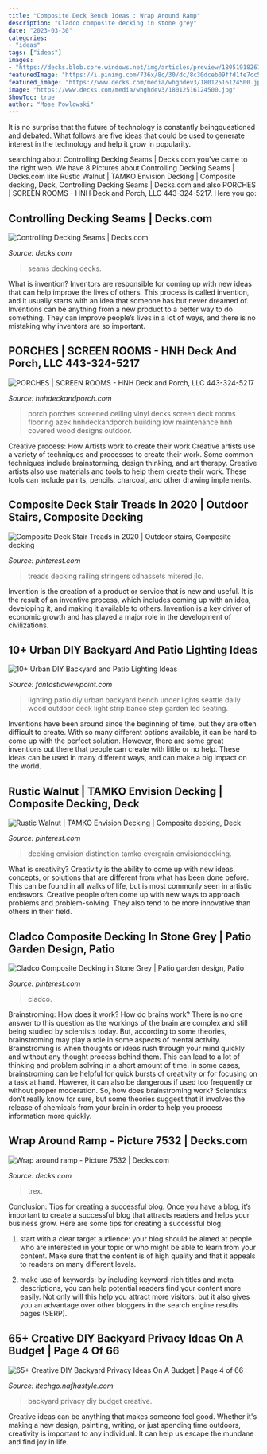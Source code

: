 ```yaml
---
title: "Composite Deck Bench Ideas : Wrap Around Ramp"
description: "Cladco composite decking in stone grey"
date: "2023-03-30"
categories:
- "ideas"
tags: ["ideas"]
images:
- "https://decks.blob.core.windows.net/img/articles/preview/18051918261206.jpg"
featuredImage: "https://i.pinimg.com/736x/8c/30/dc/8c30dceb09ffd1fe7cc570179b911279.jpg"
featured_image: "https://www.decks.com/media/whghdev3/18012516124500.jpg"
image: "https://www.decks.com/media/whghdev3/18012516124500.jpg"
ShowToc: true
author: "Mose Powlowski"
---
```



It is no surprise that the future of technology is constantly beingquestioned and debated. What follows are five ideas that could be used to generate interest in the technology and help it grow in popularity.

	

		
searching about Controlling Decking Seams | Decks.com you've came to the right web. We have 8 Pictures about Controlling Decking Seams | Decks.com like Rustic Walnut | TAMKO Envision Decking | Composite decking, Deck, Controlling Decking Seams | Decks.com and also PORCHES | SCREEN ROOMS - HNH Deck and Porch, LLC 443-324-5217. Here you go:
		
    
## Controlling Decking Seams | Decks.com

<img loading=lazy src="https://decks.blob.core.windows.net/img/articles/preview/18051918261206.jpg" onerror="this.onerror=null;this.src='https://tse2.mm.bing.net/th?id=OIP.WnIogfUspIaU5fiTPBfSygAAAA&amp;pid=15.1';" alt="Controlling Decking Seams | Decks.com">

_Source: decks.com_

>seams decking decks. 

	

What is invention?
Inventors are responsible for coming up with new ideas that can help improve the lives of others. This process is called invention, and it usually starts with an idea that someone has but never dreamed of. Inventions can be anything from a new product to a better way to do something. They can improve people’s lives in a lot of ways, and there is no mistaking why inventors are so important.

    
## PORCHES | SCREEN ROOMS - HNH Deck And Porch, LLC 443-324-5217

<img loading=lazy src="http://hnhdeckandporch.com/uploads/3/4/1/5/3415141/8835737_orig.jpg" onerror="this.onerror=null;this.src='https://tse4.mm.bing.net/th?id=OIP.xBYmKEDLVtqFzlYA1jLpiAHaFj&amp;pid=15.1';" alt="PORCHES | SCREEN ROOMS - HNH Deck and Porch, LLC 443-324-5217">

_Source: hnhdeckandporch.com_

>porch porches screened ceiling vinyl decks screen deck rooms flooring azek hnhdeckandporch building low maintenance hnh covered wood designs outdoor. 

	

Creative process: How Artists work to create their work
Creative artists use a variety of techniques and processes to create their work. Some common techniques include brainstorming, design thinking, and art therapy. Creative artists also use materials and tools to help them create their work. These tools can include paints, pencils, charcoal, and other drawing implements.

    
## Composite Deck Stair Treads In 2020 | Outdoor Stairs, Composite Decking

<img loading=lazy src="https://i.pinimg.com/736x/5b/c4/a0/5bc4a072c4941943cc36cb746324f4cc.jpg" onerror="this.onerror=null;this.src='https://tse3.mm.bing.net/th?id=OIP.7Gog5gI6it7BoPha6ZI5fwHaJ3&amp;pid=15.1';" alt="Composite Deck Stair Treads in 2020 | Outdoor stairs, Composite decking">

_Source: pinterest.com_

>treads decking railing stringers cdnassets mitered jlc. 

	

Invention is the creation of a product or service that is new and useful. It is the result of an inventive process, which includes coming up with an idea, developing it, and making it available to others. Invention is a key driver of economic growth and has played a major role in the development of civilizations.

    
## 10+ Urban DIY Backyard And Patio Lighting Ideas

<img loading=lazy src="http://www.fantasticviewpoint.com/wp-content/uploads/2016/09/2835929776_e5c101de2d_b-634x948.jpg" onerror="this.onerror=null;this.src='https://tse2.mm.bing.net/th?id=OIP.iO0OUGeqeS2NBXdoobwE4gHaLE&amp;pid=15.1';" alt="10+ Urban DIY Backyard and Patio Lighting Ideas">

_Source: fantasticviewpoint.com_

>lighting patio diy urban backyard bench under lights seattle daily wood outdoor deck light strip banco step garden led seating. 

	

Inventions have been around since the beginning of time, but they are often difficult to create. With so many different options available, it can be hard to come up with the perfect solution. However, there are some great inventions out there that people can create with little or no help. These ideas can be used in many different ways, and can make a big impact on the world.

    
## Rustic Walnut | TAMKO Envision Decking | Composite Decking, Deck

<img loading=lazy src="https://i.pinimg.com/736x/8c/30/dc/8c30dceb09ffd1fe7cc570179b911279.jpg" onerror="this.onerror=null;this.src='https://tse2.mm.bing.net/th?id=OIP.LxDVNF0n9nPYuS3QRd6iBgHaLF&amp;pid=15.1';" alt="Rustic Walnut | TAMKO Envision Decking | Composite decking, Deck">

_Source: pinterest.com_

>decking envision distinction tamko evergrain envisiondecking. 

	

What is creativity?
Creativity is the ability to come up with new ideas, concepts, or solutions that are different from what has been done before. This can be found in all walks of life, but is most commonly seen in artistic endeavors. Creative people often come up with new ways to approach problems and problem-solving. They also tend to be more innovative than others in their field.

    
## Cladco Composite Decking In Stone Grey | Patio Garden Design, Patio

<img loading=lazy src="https://i.pinimg.com/736x/30/58/e7/3058e71cb01c690e9248673206074ad3.jpg" onerror="this.onerror=null;this.src='https://tse3.mm.bing.net/th?id=OIP.Nqg81RYNLJ8wVDwHSszgEAHaJ4&amp;pid=15.1';" alt="Cladco Composite Decking in Stone Grey | Patio garden design, Patio">

_Source: pinterest.com_

>cladco. 

	

Brainstroming: How does it work?
How do brains work? There is no one answer to this question as the workings of the brain are complex and still being studied by scientists today. But, according to some theories, brainstroming may play a role in some aspects of mental activity. Brainstroming is when thoughts or ideas rush through your mind quickly and without any thought process behind them. This can lead to a lot of thinking and problem solving in a short amount of time. In some cases, brainstroming can be helpful for quick bursts of creativity or for focusing on a task at hand. However, it can also be dangerous if used too frequently or without proper moderation. So, how does brainstroming work? Scientists don’t really know for sure, but some theories suggest that it involves the release of chemicals from your brain in order to help you process information more quickly.

    
## Wrap Around Ramp - Picture 7532 | Decks.com

<img loading=lazy src="https://www.decks.com/media/whghdev3/18012516124500.jpg" onerror="this.onerror=null;this.src='https://tse3.mm.bing.net/th?id=OIP.zkcPS0oU-ULXenGzKOsOUgHaFj&amp;pid=15.1';" alt="Wrap around ramp - Picture 7532 | Decks.com">

_Source: decks.com_

>trex. 

	

Conclusion: Tips for creating a successful blog.
Once you have a blog, it’s important to create a successful blog that attracts readers and helps your business grow. Here are some tips for creating a successful blog:
1. start with a clear target audience: your blog should be aimed at people who are interested in your topic or who might be able to learn from your content. Make sure that the content is of high quality and that it appeals to readers on many different levels.

2. make use of keywords: by including keyword-rich titles and meta descriptions, you can help potential readers find your content more easily. Not only will this help you attract more visitors, but it also gives you an advantage over other bloggers in the search engine results pages (SERP).


    
## 65+ Creative DIY Backyard Privacy Ideas On A Budget | Page 4 Of 66

<img loading=lazy src="http://itechgo.com/wp-content/uploads/2018/05/Creative-DIY-Backyard-Privacy-Ideas-On-A-Budget-58.jpg" onerror="this.onerror=null;this.src='https://tse4.mm.bing.net/th?id=OIP.aKc6y-OQr_3HMayOFN39UgHaE9&amp;pid=15.1';" alt="65+ Creative DIY Backyard Privacy Ideas On A Budget | Page 4 of 66">

_Source: itechgo.nafhastyle.com_

>backyard privacy diy budget creative. 

	

Creative ideas can be anything that makes someone feel good. Whether it's making a new design, painting, writing, or just spending time outdoors, creativity is important to any individual. It can help us escape the mundane and find joy in life.

